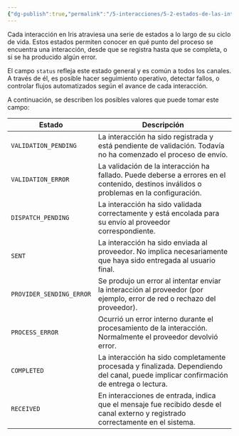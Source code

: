```yaml
---
{"dg-publish":true,"permalink":"/5-interacciones/5-2-estados-de-las-interacciones/","dgPassFrontmatter":true}
---
```



Cada interacción en Iris atraviesa una serie de estados a lo largo de su ciclo de vida. Estos estados permiten conocer en qué punto del proceso se encuentra una interacción, desde que se registra hasta que se completa, o si se ha producido algún error.

El campo `status` refleja este estado general y es común a todos los canales. A través de él, es posible hacer seguimiento operativo, detectar fallos, o controlar flujos automatizados según el avance de cada interacción.

A continuación, se describen los posibles valores que puede tomar este campo:

| Estado                   | Descripción                                                                                                                              |
| ------------------------ | ---------------------------------------------------------------------------------------------------------------------------------------- |
| `VALIDATION_PENDING`     | La interacción ha sido registrada y está pendiente de validación. Todavía no ha comenzado el proceso de envío.                           |
| `VALIDATION_ERROR`       | La validación de la interacción ha fallado. Puede deberse a errores en el contenido, destinos inválidos o problemas en la configuración. |
| `DISPATCH_PENDING`       | La interacción ha sido validada correctamente y está encolada para su envío al proveedor correspondiente.                                |
| `SENT`                   | La interacción ha sido enviada al proveedor. No implica necesariamente que haya sido entregada al usuario final.                         |
| `PROVIDER_SENDING_ERROR` | Se produjo un error al intentar enviar la interacción al proveedor (por ejemplo, error de red o rechazo del proveedor).                  |
| `PROCESS_ERROR`          | Ocurrió un error interno durante el procesamiento de la interacción. Normalmente el proveedor devolvió error.                            |
| `COMPLETED`              | La interacción ha sido completamente procesada y finalizada. Dependiendo del canal, puede implicar confirmación de entrega o lectura.    |
| `RECEIVED`               | En interacciones de entrada, indica que el mensaje fue recibido desde el canal externo y registrado correctamente en el sistema.         |
